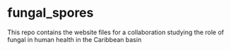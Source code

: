 # fungal_spores
This repo contains the website files for a collaboration studying the role of fungal in human health in the Caribbean basin
